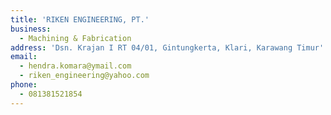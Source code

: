 ```yaml
---
title: 'RIKEN ENGINEERING, PT.'
business:
  - Machining & Fabrication
address: 'Dsn. Krajan I RT 04/01, Gintungkerta, Klari, Karawang Timur'
email:
  - hendra.komara@ymail.com
  - riken_engineering@yahoo.com
phone:
  - 081381521854
---
```

